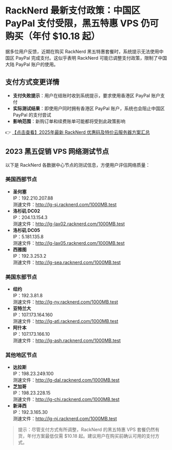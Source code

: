 # RackNerd 最新支付政策：中国区 PayPal 支付受限，黑五特惠 VPS 仍可购买（年付 $10.18 起）

据多位用户反馈，近期在购买 RackNerd 黑五特惠套餐时，系统提示无法使用中国区 PayPal 完成支付。这似乎表明 RackNerd 可能已调整支付政策，限制了中国大陆 PayPal 账户的使用。

## 支付方式变更详情

- **支付失败提示**：用户在结账时收到系统提示，要求使用香港区 PayPal 账户支付
- **实际测试结果**：即使用户同时拥有香港区 PayPal 账户，系统也会阻止中国区 PayPal 的支付尝试
- **影响范围**：新购订单和续费账单可能都将受到此政策影响

👉 [【点击查看】2025年最新 RackNerd 优惠码及特价云服务器方案汇总](https://bit.ly/Rack_Nerd)

## 2023 黑五促销 VPS 网络测试节点

以下是 RackNerd 各数据中心节点的测试信息，方便用户评估网络质量：

### 美国西部节点
- **圣何塞**  
  IP：192.210.207.88  
  测速文件：http://lg-sj.racknerd.com/1000MB.test
- **洛杉矶 DC02**  
  IP：204.13.154.3  
  测速文件：http://lg-lax02.racknerd.com/1000MB.test
- **洛杉矶 DC05**  
  IP：5.181.135.8  
  测速文件：http://lg-lax05.racknerd.com/1000MB.test
- **西雅图**  
  IP：192.3.253.2  
  测速文件：http://lg-sea.racknerd.com/1000MB.test

### 美国东部节点
- **纽约**  
  IP：192.3.81.8  
  测速文件：http://lg-ny.racknerd.com/1000MB.test
- **亚特兰大**  
  IP：107.173.164.160  
  测速文件：http://lg-atl.racknerd.com/1000MB.test
- **阿什本**  
  IP：107.173.166.10  
  测速文件：http://lg-ash.racknerd.com/1000MB.test

### 其他地区节点
- **达拉斯**  
  IP：198.23.249.100  
  测速文件：http://lg-dal.racknerd.com/1000MB.test
- **芝加哥**  
  IP：198.23.228.15  
  测速文件：http://lg-chi.racknerd.com/1000MB.test
- **新泽西**  
  IP：192.3.165.30  
  测速文件：http://lg-nj.racknerd.com/1000MB.test

> 提示：尽管支付方式有所调整，RackNerd 的黑五特惠 VPS 套餐仍然有货，年付方案最低仅需 $10.18 起。建议用户在购买前确认可用的支付方式。